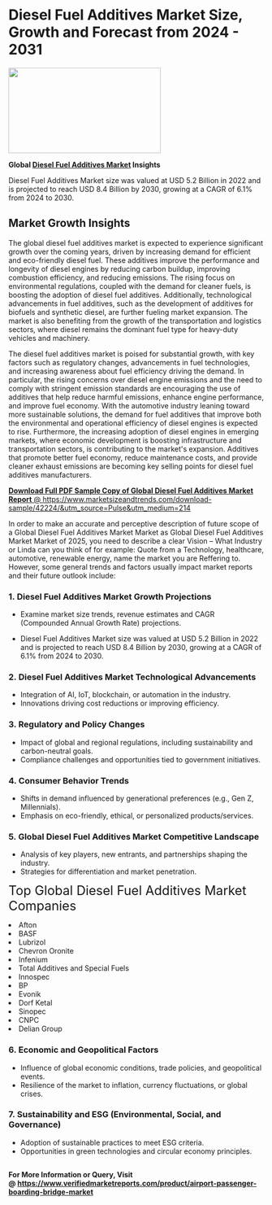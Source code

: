 <H1>Diesel Fuel Additives Market Size, Growth and Forecast from 2024 - 2031</H1><img class="aligncenter size-medium wp-image-584254" src="https://thirdeyenews.in/wp-content/uploads/2024/09/Global-Market-Research-300x168.jpeg" alt="" width="300" height="168" /><p><strong>Global&nbsp;<a href="https://www.marketsizeandtrends.com/download-sample/42224/&amp;utm_source=Pulse&amp;utm_medium=214">Diesel Fuel Additives Market</a> Insights</strong></p><p>Diesel Fuel Additives Market size was valued at USD 5.2 Billion in 2022 and is projected to reach USD 8.4 Billion by 2030, growing at a CAGR of 6.1% from 2024 to 2030.</p><p><h2>Market Growth Insights</h2> <p>The global diesel fuel additives market is expected to experience significant growth over the coming years, driven by increasing demand for efficient and eco-friendly diesel fuel. These additives improve the performance and longevity of diesel engines by reducing carbon buildup, improving combustion efficiency, and reducing emissions. The rising focus on environmental regulations, coupled with the demand for cleaner fuels, is boosting the adoption of diesel fuel additives. Additionally, technological advancements in fuel additives, such as the development of additives for biofuels and synthetic diesel, are further fueling market expansion. The market is also benefiting from the growth of the transportation and logistics sectors, where diesel remains the dominant fuel type for heavy-duty vehicles and machinery.</p> <p><a href="#"></a></p> <p>The diesel fuel additives market is poised for substantial growth, with key factors such as regulatory changes, advancements in fuel technologies, and increasing awareness about fuel efficiency driving the demand. In particular, the rising concerns over diesel engine emissions and the need to comply with stringent emission standards are encouraging the use of additives that help reduce harmful emissions, enhance engine performance, and improve fuel economy. With the automotive industry leaning toward more sustainable solutions, the demand for fuel additives that improve both the environmental and operational efficiency of diesel engines is expected to rise. Furthermore, the increasing adoption of diesel engines in emerging markets, where economic development is boosting infrastructure and transportation sectors, is contributing to the market's expansion. Additives that promote better fuel economy, reduce maintenance costs, and provide cleaner exhaust emissions are becoming key selling points for diesel fuel additives manufacturers.</p> <p><a href="#"></p><p><span class=""><strong>Download Full PDF Sample Copy of Global Diesel Fuel Additives Market Report</strong> @ <a href="https://www.marketsizeandtrends.com/download-sample/42224/&amp;utm_source=Pulse&amp;utm_medium=214" target="_blank">https://www.marketsizeandtrends.com/download-sample/42224/&amp;utm_source=Pulse&amp;utm_medium=214</a></span></p><p>In order to make an accurate and perceptive description of future scope of a Global&nbsp;Diesel Fuel Additives Market Market as Global&nbsp;Diesel Fuel Additives Market Market of 2025, you need to describe a clear Vision &ndash; What Industry or Linda can you think of for example: Quote from a Technology, healthcare, automotive, renewable energy, name the market you are Reffering to. However, some general trends and factors usually impact market reports and their future outlook include:</p><h3>1.&nbsp;<strong>Diesel Fuel Additives Market Growth Projections</strong></h3><ul><li>Examine market size trends, revenue estimates and CAGR (Compounded Annual Growth Rate) projections.</li><li><p>Diesel Fuel Additives Market size was valued at USD 5.2 Billion in 2022 and is projected to reach USD 8.4 Billion by 2030, growing at a CAGR of 6.1% from 2024 to 2030.</p></li></ul><h3>2.&nbsp;<strong>Diesel Fuel Additives Market Technological Advancements</strong></h3><ul><li>Integration of AI, IoT, blockchain, or automation in the industry.</li><li>Innovations driving cost reductions or improving efficiency.</li></ul><h3>3.&nbsp;<strong>Regulatory and Policy Changes</strong></h3><ul><li>Impact of global and regional regulations, including sustainability and carbon-neutral goals.</li><li>Compliance challenges and opportunities tied to government initiatives.</li></ul><h3>4.&nbsp;<strong>Consumer Behavior Trends</strong></h3><ul><li>Shifts in demand influenced by generational preferences (e.g., Gen Z, Millennials).</li><li>Emphasis on eco-friendly, ethical, or personalized products/services.</li></ul><h3>5.&nbsp;<strong>Global Diesel Fuel Additives Market Competitive Landscape</strong></h3><ul><li>Analysis of key players, new entrants, and partnerships shaping the industry.</li><li>Strategies for differentiation and market penetration.</li></ul><p data-pm-slice="1 1 []"><span style="color: inherit; font-family: inherit; font-size: 25px;">Top Global Diesel Fuel Additives Market Companies</span></p><div class="" data-test-id=""><p><li>Afton</li><li> BASF</li><li> Lubrizol</li><li> Chevron Oronite</li><li> Infenium</li><li> Total Additives and Special Fuels</li><li> Innospec</li><li> BP</li><li> Evonik</li><li> Dorf Ketal</li><li> Sinopec</li><li> CNPC</li><li> Delian Group</li></p></div><h3>6.&nbsp;<strong>Economic and Geopolitical Factors</strong></h3><ul><li>Influence of global economic conditions, trade policies, and geopolitical events.</li><li>Resilience of the market to inflation, currency fluctuations, or global crises.</li></ul><h3>7.&nbsp;<strong>Sustainability and ESG (Environmental, Social, and Governance)</strong></h3><ul><li>Adoption of sustainable practices to meet ESG criteria.</li><li>Opportunities in green technologies and circular economy principles.</li></ul><h2><strong style="font-size: 14px;">For More Information or Query, Visit @&nbsp;</strong><a style="background-color: #ffffff; font-size: 14px;" href="https://www.marketsizeandtrends.com/report/diesel-fuel-additives-market/" target="_blank">https://www.verifiedmarketreports.com/product/airport-passenger-boarding-bridge-market</a></h2>
